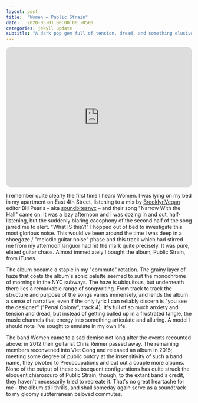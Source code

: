 ```yaml
---
layout: post
title:  "Women – Public Strain"
date:   2020-05-01 00:00:00 -0500
categories: jekyll update
subtitle: "A dark pop gem full of tension, dread, and something elusively beautiful."
---
```

<iframe style="border-radius:12px" src="https://open.spotify.com/embed/album/6LXxaLlPn935COOJwB2wCV?utm_source=generator" width="100%" height="380" frameBorder="0" allowfullscreen="" allow="autoplay; clipboard-write; encrypted-media; fullscreen; picture-in-picture" loading="lazy"></iframe>

I remember quite clearly the first time I heard Women. I was lying on my bed in my apartment on East 4th Street, listening to a mix by [BrooklynVegan](https://www.brooklynvegan.com/) editor Bill Pearis – aka [soundbitesnyc](https://www.instagram.com/soundbitesnyc/) – and their song "Narrow With the Hall" came on. It was a lazy afternoon and I was dozing in and out, half-listening, but the suddenly blaring cacophony of the second half of the song jarred me to alert. "What IS this?!" I hopped out of bed to investigate this most glorious noise. This would've been around the time I was deep in a shoegaze / "melodic guitar noise" phase and this track which had stirred me from my afternoon languor had hit the mark quite precisely. It was pure, elated guitar chaos. Almost immediately I bought the album, Public Strain, from iTunes.

The album became a staple in my "commute" rotation. The grainy layer of haze that coats the album's sonic palette seemed to suit the monochrome of mornings in the NYC subways. The haze is ubiquitous, but underneath there lies a remarkable range of songwriting. From track to track the structure and purpose of the songs varies immensely, and lends the album a sense of narrative, even if the only lyric I can reliably discern is "you see the designer" ("Penal Colony", track 4). It's full of so much anxiety and tension and dread, but instead of getting balled up in a frustrated tangle, the music channels that energy into something articulate and alluring. A model I should note I've sought to emulate in my own life.

The band Women came to a sad demise not long after the events recounted above: in 2012 their guitarist Chris Reimer passed away. The remaining members reconvened into Viet Cong and released an album in 2015; meeting some degree of public outcry at the insensitivity of such a band name, they pivoted to Preoccupations and put out a couple more albums. None of the output of these subsequent configurations has quite struck the eloquent chiaroscuro of Public Strain, though, to the extant band's credit, they haven't necessarily tried to recreate it. That's no great heartache for me – the album still thrills, and shall someday again serve as a soundtrack to my gloomy subterranean beloved commutes.